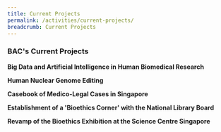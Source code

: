 ```yaml
---
title: Current Projects
permalink: /activities/current-projects/
breadcrumb: Current Projects
---
```

### BAC's Current Projects 


**Big Data and Artificial Intelligence in Human Biomedical Research**

**Human Nuclear Genome Editing**

**Casebook of Medico-Legal Cases in Singapore**

**Establishment of a 'Bioethics Corner' with the National Library Board**

**Revamp of the Bioethics Exhibition at the Science Centre Singapore**